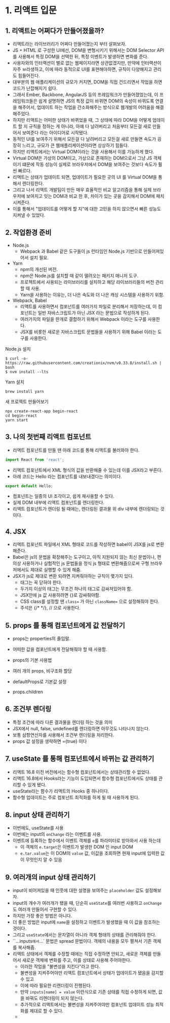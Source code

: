 
# 1. 리액트 입문 

## 1. 리액트는 어쩌다가 만들어졌을까?
- 리액트라는 라이브러리가 어쩌다 만들어졌는지 부터 살펴보자.
- JS + HTML 로 구성한 UI에선, DOM을 변형시키기 위해서는 DOM Selector API를 사용해서 특정 DOM을 선택한 뒤, 특정 이벤트가 발생하면 변화를 준다.
- 사용자와의 인터랙션이 별로 없는 웹페이지라면 상관없겠지만, 만약에 인터랙션이 자주 ㅂ라생하고, 이에 따라 동적으로 UI를 표현해야하면, 규칙이 다양해지고 관리도 힘들어진다.
- 대부분의 웹 애플리케이션의 규모가 커지면, DOM을 직접 건드리면서 작업을 하면 코드가 난잡해지기 쉽다.
- 그래서 Ember, Backbone, AngularJS 등의 프레임워크가 만들어졌었는데, 이 프레임워크들은 쉽게 설명하면 JS의 특정 값이 바뀌면 DOM의 속성이 바뀌도록 연결을 해주어서, 업데이트 하는 작업을 간소화해주는 방식으로 웹개발의 어려움을 해결해주었다.
- 하지만 리액트는 어떠한 상태가 바뀌었을 때, 그 상태에 따라 DOM을 어떻게 업데이트 할 지 규칙을 정하는 게 아니라, 아예 다 날려버리고 처음부터 모든걸 새로 만들어서 보여준다 라는 아이디어로 시작됐다.
- 동적인 UI를 보여주기 위해서 모든걸 다 날려버리고 모든걸 새로 만들면 속도가 굉장히 느리고, 규모가 큰 웹애플리케이션이라면 상상하기 힘들다.
- 하지만 리액트에서는 Virtual DOM이라는 것을 사용해서 이를 가능하게 했다.
- Virtual DOM은 가상의 DOM이고, 가상으로 존재하는 DOM으로서 그냥 JS 객체이기 떄문에 작동 성능이 실제로 브라우저에서 DOM을 보여주는 것보다 속도가 훨씬 빠르다.
- 리액트는 상태가 업데이트 되면, 업데이트가 필요한 곳의 UI 를 Virtual DOM을 통해서 렌더링한다.
- 그리고 나서 리액트 개발팀이 만든 매우 효율적인 비교 알고리즘을 통해 실제 브라우저에 보여지고 잇는 DOM과 비교 한 후, 차이가 있는 곳을 감지해서 DOM에 패치시켜준다.
- 이를 통해서 "업데이트를 어떻게 할 지"에 대한 고민을 하지 않으면서 빠른 성능도 지켜낼 수 있었다.

## 2. 작업환경 준비 
- Node.js
  - Webpack 과 Babel 같은 도구들이 js 런타임인 Node.js 기반으로 만들어져있어서 설치 필요.
- Yarn
  - npm의 개선된 버전. 
  - npm은 Node.js를 설치할 때 같이 딸려오는 패키지 매니저 도구. 
  - 프로젝트에서 사용되는 라이브러리를 설치하고 해당 라이브러리들의 버전 관리 할 때 사용. 
  - Yarn을 사용하는 이유는, 더 나은 속도와 더 나은 캐싱 시스템을 사용하기 위함.
- Webpack, Babel
  - 리액트를 사용하면서 컴포넌트를 여러가지 파일로 분리해서 저장하는데, 이 컴포넌트는 일반 자바스크립트가 아닌 JSX 라는 문법으로 작성하게 된다. 
  - 여러가지의 파일을 한개로 결합하기 위해서 Webpack 이라는 도구를 사용한다.
  - JSX를 비롯한 새로운 자바스크립트 문법들을 사용하기 위해 Babel 이라는 도구를 사용한다.

Node.js 설치
```
$ curl -o- https://raw.githubusercontent.com/creationix/nvm/v0.33.8/install.sh | bash
$ nvm install --lts
``` 

Yarn 설치
```
brew install yarn
```

새 프로젝트 만들어보기
```
npx create-react-app begin-react
cd begin-react
yarn start
```

## 3. 나의 첫번째 리액트 컴포넌트
- 리액트 컴포넌트를 만들 땐 아래 코드를 통해 리액트를 불러와야 한다.
```js
import React from 'react';
```

- 리액트 컴포넌트에서 XML 형식의 값을 반환해줄 수 있는데 이를 JSX라고 부른다. 
- 아래 코드는 Hello 라는 컴포넌트를 내보내겠다는 의미이다.
```js
export default Hello;
```

- 컴포넌트는 일종의 UI 조각이고, 쉽게 재사용할 수 있다. 
- 실제 DOM 내부에 리액트 컴포넌트를 렌더링한다.
- 리액트 컴포넌트가 렌더링 될 때에는, 렌더링된 결과물 위 div 내부에 렌더링되는 것이다.


## 4. JSX

- 리액트 컴포넌트 파일에서 XML 형태로 코드를 작성하면 babel이 JSX를 js로 변환해준다.
- Babel은 js의 문법을 확장해주는 도구이고, 아직 지원되지 않는 최신 문법이나, 편의상 사용하거나 실험적인 js 문법들을 정식 js 형태로 변환해줌으로써 구형 브라우저에서도 제대로 실행할 수 있게 해줌.
- JSX가 js로 제대로 변환 되려면 지켜줘야하는 규칙이 몇가지 있다.
  - 태그는 꼭 닫혀야 한다.
  - 두가지 이상의 태그는 무조건 하나의 태그로 감싸져있어야 함.
  - JSX안에 js 값 사용하려면 {}로 감싸줘야함.
  - CSS class를 설정할 땐 `class=` 가 아닌 `className=` 으로 설정해줘야 한다.
  - 주석은 {/* */}, // 으로 사용한다.

## 5. props 를 통해 컴포넌트에게 값 전달하기 
- props는 properties의 줄임말.
- 어떠한 값을 컴포넌트에게 전달해줘야 할 때 사용함.

- props의 기본 사용법
- 여러 개의 props, 비구조화 할당
- defaultProps로 기본값 설정
- props.children

## 6. 조건부 렌더링
- 특정 조건에 따라 다른 결과물을 렌더링 하는 것을 의미
- JSX에서 null, false, undefined를 렌더링하면 아무것도 나타나지 않는다.
- 보통 삼항연산자를 사용해서 조건부 렌더링을 처리한다.
- props 값 설정을 생략하면 ={true} 이다

## 7. useState 를 통해 컴포넌트에서 바뀌는 값 관리하기
- 리액트 16.8 이전 버전에서는 함수형 컴포넌트에서는 상태관리할 수 없었다.
- 리액트 16.8에서 Hooks라는 기능이 도입되면서 함수형 컴포넌트에서도 상태를 관리할 수 있게 됐다.
- useState라는 함수가 리액트의 Hooks 중 하나이다.
- 함수형 업데이트는 주로 컴포넌트 최적화를 하게 될 때 사용하게 된다. 

## 8. input 상태 관리하기 
- 이번에도, useState를 사용
- 이번에는 input의 `onChange` 라는 이벤트를 사용.
- 이벤트에 등록하는 함수에서 이벤트 객체를 `e`를 파라미터로 받아와서 사용 하는데
  - 이 객체의 `e.target`은 이벤트가 발생한 DOM 인 input DOM
  - `e.tar.value`는 이 DOM의 `value` 값, 이값을 조회하면 현재 input에 입력한 값이 무엇인지 알 수 있음 

## 9. 여러개의 input 상태 관리하기 
- input이 비어져있을 때 인풋에 대한 설명을 보여주는 `placeholder` 값도 설정해보자.
- input의 개수가 여러개가 됐을 때, 단순히 `useState`를 여러번 사용하고 `onChange`도 여러개 만들어서 구현할 수 있다.
- 하지만 가장 좋은 방법은 아니다.
- 더 좋은 방법은 input에 `name`을 설정하고 이벤트가 발생했을 때 이 값을 참조하는 것이다.
- 그리고 `useState`에서는 문자열이 아니라 객체 형태의 상태를 관리해줘야 한다.
- ``...inputs` 에서 `...` 문법은 spread 문법이다. 객체의 내용을 모두 펼쳐서 기존 객체를 복사해줌.
- 리액트 상태에서 객체를 수정할 때에는 직접 수정하면 안되고, 새로운 객체를 만들어서 새로운 객체에 변화를 주고, 이를 상태로 사용해 주어야한다.
  - 이러한 작업을 "불변성을 지킨다"라고 한다.
  - 불변성을 지켜주어야만 리액트 컴포넌트에서 상태가 업데이트가 됐음을 감지할 수 있고 
  - 이에 따라 필요한 리렌더링이 진행된다.
  - 만약 `inputs[name] = value` 이런식으로 기존 상태를 직접 수정하게 되면, 값을 바꿔도 리렌더링이 되지 않는다.
  - 추가적으로 리액트에서는 불변성을 지켜주어야만 컴포넌트 업데이트 성능 최적화를 제대로 할 수 있다.
  - 